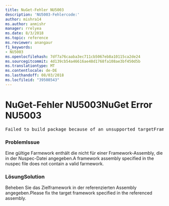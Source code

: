```yaml
---
title: NuGet-Fehler NU5003
description: 'NU5003-Fehlercode:'
author: mishra14
ms.author: anmishr
manager: rrelyea
ms.date: 8/3/2018
ms.topic: reference
ms.reviewer: anangaur
f1_keywords:
- NU5003
ms.openlocfilehash: 7df7a76caaba3ec711cb5067eb8a10115ca2de24
ms.sourcegitcommit: 4d139cb54a46616ae48d1768fa108ae3bf450d5b
ms.translationtype: MT
ms.contentlocale: de-DE
ms.lasthandoff: 08/03/2018
ms.locfileid: "39508543"
---
```

# <a name="nuget-error-nu5003"></a><span data-ttu-id="e6667-103">NuGet-Fehler NU5003</span><span class="sxs-lookup"><span data-stu-id="e6667-103">NuGet Error NU5003</span></span>
<pre>Failed to build package because of an unsupported targetFramework value on 'System.Net'.</pre>

### <a name="issue"></a><span data-ttu-id="e6667-104">Problem</span><span class="sxs-lookup"><span data-stu-id="e6667-104">Issue</span></span>

<span data-ttu-id="e6667-105">Eine gültige Farmework enthält die nicht für einer Framework-Assembly, die in der Nuspec-Datei angegeben.</span><span class="sxs-lookup"><span data-stu-id="e6667-105">A framework assembly specified in the nuspec file does not contain a valid farmework.</span></span>


### <a name="solution"></a><span data-ttu-id="e6667-106">Lösung</span><span class="sxs-lookup"><span data-stu-id="e6667-106">Solution</span></span>

<span data-ttu-id="e6667-107">Beheben Sie das Zielframework in der referenzierten Assembly angegeben.</span><span class="sxs-lookup"><span data-stu-id="e6667-107">Please fix the target framework specified in the referenced assembly.</span></span>

